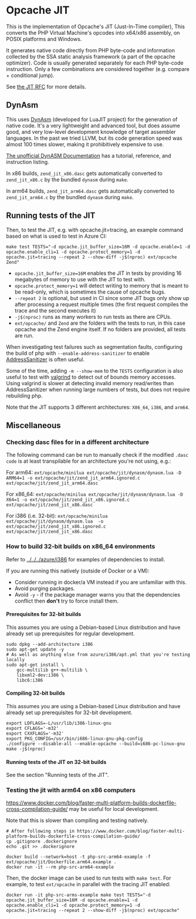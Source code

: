 Opcache JIT
===========

This is the implementation of Opcache's JIT (Just-In-Time compiler),
This converts the PHP Virtual Machine's opcodes into x64/x86 assembly,
on POSIX platforms and Windows.

It generates native code directly from PHP byte-code and information collected
by the SSA static analysis framework (a part of the opcache optimizer).
Code is usually generated separately for each PHP byte-code instruction. Only
a few combinations are considered together (e.g. compare + conditional jump).

See [the JIT RFC](https://wiki.php.net/rfc/jit) for more details.

DynAsm
------

This uses [DynAsm](https://luajit.org/dynasm.html) (developed for LuaJIT project)
for the generation of native code.  It's a very lightweight and advanced tool,
but does assume good, and very low-level development knowledge of target
assembler languages. In the past we tried LLVM, but its code generation speed
was almost 100 times slower, making it prohibitively expensive to use.

[The unofficial DynASM Documentation](https://corsix.github.io/dynasm-doc/tutorial.html)
has a tutorial, reference, and instruction listing.

In x86 builds, `zend_jit_x86.dasc` gets automatically converted to `zend_jit_x86.c` by the bundled
`dynasm` during `make`.

In arm64 builds, `zend_jit_arm64.dasc` gets automatically converted to `zend_jit_arm64.c` by the bundled
`dynasm` during `make`.

Running tests of the JIT
------------------------

Then, to test the JIT, e.g. with opcache.jit=tracing, an example command
based on what is used to test in Azure CI:

```
make test TESTS="-d opcache.jit_buffer_size=16M -d opcache.enable=1 -d opcache.enable_cli=1 -d opcache.protect_memory=1 -d opcache.jit=tracing --repeat 2 --show-diff -j$(nproc) ext/opcache Zend"
```

- `opcache.jit_buffer_size=16M` enables the JIT in tests by providing 16 megabytes of
  memory to use with the JIT to test with.
- `opcache.protect_memory=1` will detect writing to memory that is meant to be
  read-only, which is sometimes the cause of opcache bugs.
- `--repeat 2` is optional, but used in CI since some JIT bugs only show up after processing a
  request multiple times (the first request compiles the trace and the second executes it)
- `-j$(nproc)` runs as many workers to run tests as there are CPUs.
- `ext/opcache/` and `Zend` are the folders with the tests to run, in this case opcache
  and the Zend engine itself.  If no folders are provided, all tests are run.

When investigating test failures such as segmentation faults,
configuring the build of php with `--enable-address-sanitizer` to enable
[AddressSanitizer](https://github.com/google/sanitizers/wiki/AddressSanitizer) is often useful.

Some of the time, adding `-m --show-mem` to the `TESTS` configuration is also useful to test with [valgrind](https://valgrind.org/) to detect out of bounds memory accesses.
Using valgrind is slower at detecting invalid memory read/writes than AddressSanitizer when running large numbers of tests, but does not require rebuilding php.

Note that the JIT supports 3 different architectures: `X86_64`, `i386`, and `arm64`.

Miscellaneous
-------------

### Checking dasc files for in a different architecture

The following command can be run to manually check if the modified `.dasc code` is at least transpilable
for an architecture you're not using, e.g.:

For arm64: `ext/opcache/minilua ext/opcache/jit/dynasm/dynasm.lua -D ARM64=1 -o ext/opcache/jit/zend_jit_arm64.ignored.c ext/opcache/jit/zend_jit_arm64.dasc`

For x86_64: `ext/opcache/minilua ext/opcache/jit/dynasm/dynasm.lua -D X64=1 -o ext/opcache/jit/zend_jit_x86.ignored.c ext/opcache/jit/zend_jit_x86.dasc`

For i386 (i.e. 32-bit): `ext/opcache/minilua ext/opcache/jit/dynasm/dynasm.lua  -o ext/opcache/jit/zend_jit_x86.ignored.c ext/opcache/jit/zend_jit_x86.dasc`

### How to build 32-bit builds on x86_64 environments

Refer to [../../../azure/i386](../../../azure/i386/apt.yml) for examples of
dependencies to install.

If you are running this natively (outside of Docker or a VM):

- Consider running in docker/a VM instead if you are unfamiliar with this.
- Avoid purging packages.
- Avoid `-y` - if the package manager warns you that the dependencies conflict
  then **don't** try to force install them.

#### Prerequisites for 32-bit builds

This assumes you are using a Debian-based Linux distribution and have already
set up prerequisites for regular development.

```
sudo dpkg --add-architecture i386
sudo apt-get update -y
# As well as anything else from azure/i386/apt.yml that you're testing locally
sudo apt-get install \
    gcc-multilib g++-multilib \
    libxml2-dev:i386 \
    libc6:i386
```

#### Compiling 32-bit builds

This assumes you are using a Debian-based Linux distribution and have already
set up prerequisites for 32-bit development.

```
export LDFLAGS=-L/usr/lib/i386-linux-gnu
export CFLAGS='-m32'
export CXXFLAGS='-m32'
export PKG_CONFIG=/usr/bin/i686-linux-gnu-pkg-config
./configure --disable-all --enable-opcache --build=i686-pc-linux-gnu
make -j$(nproc)
```

#### Running tests of the JIT on 32-bit builds

See the section "Running tests of the JIT".

### Testing the jit with arm64 on x86 computers

https://www.docker.com/blog/faster-multi-platform-builds-dockerfile-cross-compilation-guide/
may be useful for local development.

Note that this is slower than compiling and testing natively.

```
# After following steps in https://www.docker.com/blog/faster-multi-platform-builds-dockerfile-cross-compilation-guide/
cp .gitignore .dockerignore
echo .git >> .dockerignore

docker build --network=host -t php-src-arm64-example -f ext/opcache/jit/Dockerfile.arm64.example .
docker run -it --rm php-src-arm64-example
```

Then, the docker image can be used to run tests with `make test`.
For example, to test `ext/opcache` in parallel with the tracing JIT enabled:

```
docker run -it php-src-arms-example make test TESTS="-d opcache.jit_buffer_size=16M -d opcache.enable=1 -d opcache.enable_cli=1 -d opcache.protect_memory=1 -d opcache.jit=tracing --repeat 2 --show-diff -j$(nproc) ext/opcache"
```
